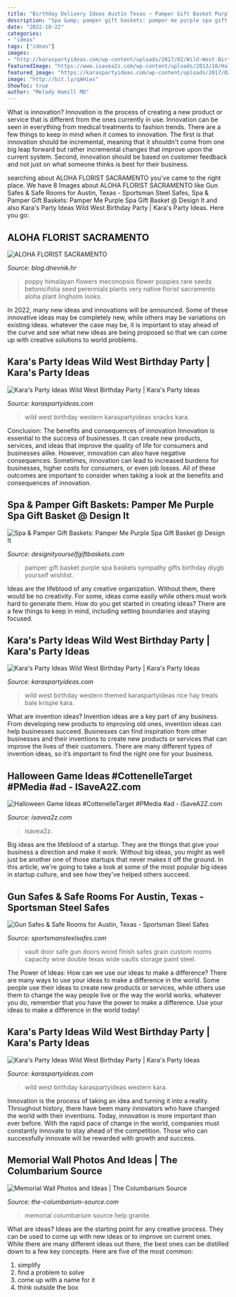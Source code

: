```yaml
---
title: "Birthday Delivery Ideas Austin Texas ~ Pamper Gift Basket Purple Spa Baskets Sympathy Gifts Birthday Diygb Yourself Wishlist"
description: "Spa &amp; pamper gift baskets: pamper me purple spa gift basket @ design it"
date: "2022-10-22"
categories:
- "ideas"
tags: ["ideas"]
images:
- "http://karaspartyideas.com/wp-content/uploads/2017/02/Wild-West-Birthday-Party-via-Karas-Party-Ideas-KarasPartyIdeas.com24.jpg"
featuredImage: "https://www.isavea2z.com/wp-content/uploads/2013/10/Halloween-Mummy-Wrapping-Game1.jpg"
featured_image: "https://karaspartyideas.com/wp-content/uploads/2017/02/Wild-West-Birthday-Party-via-Karas-Party-Ideas-KarasPartyIdeas.com9_.jpg"
image: "http://bit.ly/qAHiws"
ShowToc: true
author: "Melody Hamill MD"
---
```



What is innovation?
Innovation is the process of creating a new product or service that is different from the ones currently in use. Innovation can be seen in everything from medical treatments to fashion trends.
There are a few things to keep in mind when it comes to innovation. The first is that innovation should be incremental, meaning that it shouldn't come from one big leap forward but rather incremental changes that improve upon the current system. Second, innovation should be based on customer feedback and not just on what someone thinks is best for their business.

	

		
searching about ALOHA FLORIST SACRAMENTO you've came to the right place. We have 8 Images about ALOHA FLORIST SACRAMENTO like Gun Safes &amp; Safe Rooms for Austin, Texas - Sportsman Steel Safes, Spa &amp; Pamper Gift Baskets: Pamper Me Purple Spa Gift Basket @ Design It and also Kara&#039;s Party Ideas Wild West Birthday Party | Kara&#039;s Party Ideas. Here you go:
		
    
## ALOHA FLORIST SACRAMENTO

<img loading=lazy src="http://bit.ly/qAHiws" onerror="this.onerror=null;this.src='https://tse1.mm.bing.net/th?id=OIP.pkPa28lbnlSi_CTRl__zHQAAAA&amp;pid=15.1';" alt="ALOHA FLORIST SACRAMENTO">

_Source: blog.dnevnik.hr_

>poppy himalayan flowers meconopsis flower poppies rare seeds betonicifolia seed perennials plants very native florist sacramento aloha plant lingholm looks. 

	

In 2022, many new ideas and innovations will be announced. Some of these innovative ideas may be completely new, while others may be variations on existing ideas. whatever the case may be, it is important to stay ahead of the curve and see what new ideas are being proposed so that we can come up with creative solutions to world problems.

    
## Kara&#039;s Party Ideas Wild West Birthday Party | Kara&#039;s Party Ideas

<img loading=lazy src="https://karaspartyideas.com/wp-content/uploads/2017/02/Wild-West-Birthday-Party-via-Karas-Party-Ideas-KarasPartyIdeas.com9_.jpg" onerror="this.onerror=null;this.src='https://tse4.mm.bing.net/th?id=OIP.gyUSZEYrxocMQnC8f8Ki_AHaFj&amp;pid=15.1';" alt="Kara&#039;s Party Ideas Wild West Birthday Party | Kara&#039;s Party Ideas">

_Source: karaspartyideas.com_

>wild west birthday western karaspartyideas snacks kara. 

	

Conclusion: The benefits and consequences of innovation
Innovation is essential to the success of businesses. It can create new products, services, and ideas that improve the quality of life for consumers and businesses alike. However, innovation can also have negative consequences. Sometimes, innovation can lead to increased burdens for businesses, higher costs for consumers, or even job losses. All of these outcomes are important to consider when taking a look at the benefits and consequences of innovation.

    
## Spa &amp; Pamper Gift Baskets: Pamper Me Purple Spa Gift Basket @ Design It

<img loading=lazy src="http://www.designityourselfgiftbaskets.com/media/images/product_detail/PAMPER.jpg" onerror="this.onerror=null;this.src='https://tse4.mm.bing.net/th?id=OIP.DZtSkTYqNcy0iOyfIRXGSQHaHa&amp;pid=15.1';" alt="Spa &amp; Pamper Gift Baskets: Pamper Me Purple Spa Gift Basket @ Design It">

_Source: designityourselfgiftbaskets.com_

>pamper gift basket purple spa baskets sympathy gifts birthday diygb yourself wishlist. 

	

Ideas are the lifeblood of any creative organization. Without them, there would be no creativity. For some, ideas come easily while others must work hard to generate them. How do you get started in creating ideas? There are a few things to keep in mind, including setting boundaries and staying focused.

    
## Kara&#039;s Party Ideas Wild West Birthday Party | Kara&#039;s Party Ideas

<img loading=lazy src="http://karaspartyideas.com/wp-content/uploads/2017/02/Wild-West-Birthday-Party-via-Karas-Party-Ideas-KarasPartyIdeas.com24.jpg" onerror="this.onerror=null;this.src='https://tse1.mm.bing.net/th?id=OIP.qhcV2fv5VSCaZ4FrltoX3AHaJ3&amp;pid=15.1';" alt="Kara&#039;s Party Ideas Wild West Birthday Party | Kara&#039;s Party Ideas">

_Source: karaspartyideas.com_

>wild west birthday western themed karaspartyideas rice hay treats bale krispie kara. 

	

What are invention ideas?
Invention ideas are a key part of any business. From developing new products to improving old ones, invention ideas can help businesses succeed. Businesses can find inspiration from other businesses and their inventions to create new products or services that can improve the lives of their customers. There are many different types of invention ideas, so it’s important to find the right one for your business.

    
## Halloween Game Ideas #CottenelleTarget #PMedia #ad - ISaveA2Z.com

<img loading=lazy src="https://www.isavea2z.com/wp-content/uploads/2013/10/Halloween-Mummy-Wrapping-Game1.jpg" onerror="this.onerror=null;this.src='https://tse2.mm.bing.net/th?id=OIP.V5ROjOW9MHdTe1paj4yCOAHaHa&amp;pid=15.1';" alt="Halloween Game Ideas #CottenelleTarget #PMedia #ad - iSaveA2Z.com">

_Source: isavea2z.com_

>isavea2z. 

	

Big ideas are the lifeblood of a startup. They are the things that give your business a direction and make it work. Without big ideas, you might as well just be another one of those startups that never makes it off the ground. In this article, we're going to take a look at some of the most popular big ideas in startup culture, and see how they've helped others succeed.

    
## Gun Safes &amp; Safe Rooms For Austin, Texas - Sportsman Steel Safes

<img loading=lazy src="https://www.sportsmansteelsafes.com/images_defender/wood-grain-finish-vault-door.jpg" onerror="this.onerror=null;this.src='https://tse4.mm.bing.net/th?id=OIP.2SR2EobyF3bcu-AM7d_YdwAAAA&amp;pid=15.1';" alt="Gun Safes &amp; Safe Rooms for Austin, Texas - Sportsman Steel Safes">

_Source: sportsmansteelsafes.com_

>vault door safe gun doors wood finish safes grain custom rooms capacity wine double texas wide vaults storage paint steel. 

	

The Power of Ideas: How can we use our ideas to make a difference?
There are many ways to use your ideas to make a difference in the world. Some people use their ideas to create new products or services, while others use them to change the way people live or the way the world works. whatever you do, remember that you have the power to make a difference. Use your ideas to make a difference in the world today!

    
## Kara&#039;s Party Ideas Wild West Birthday Party | Kara&#039;s Party Ideas

<img loading=lazy src="https://karaspartyideas.com/wp-content/uploads/2017/02/Wild-West-Birthday-Party-via-Karas-Party-Ideas-KarasPartyIdeas.com16.jpg" onerror="this.onerror=null;this.src='https://tse1.mm.bing.net/th?id=OIP.RzCveDZU_KLxEkzaIqGqEQHaJ3&amp;pid=15.1';" alt="Kara&#039;s Party Ideas Wild West Birthday Party | Kara&#039;s Party Ideas">

_Source: karaspartyideas.com_

>wild west birthday karaspartyideas western kara. 

	

Innovation is the process of taking an idea and turning it into a reality. Throughout history, there have been many innovators who have changed the world with their inventions. Today, innovation is more important than ever before. With the rapid pace of change in the world, companies must constantly innovate to stay ahead of the competition. Those who can successfully innovate will be rewarded with growth and success.

    
## Memorial Wall Photos And Ideas | The Columbarium Source

<img loading=lazy src="https://www.the-columbarium-source.com/wp-content/uploads/2017/02/Memorial-Wall-M1008.jpg" onerror="this.onerror=null;this.src='https://tse2.mm.bing.net/th?id=OIP.q5sSg3YNThvAe6VBLaXMwQHaE8&amp;pid=15.1';" alt="Memorial Wall Photos and Ideas | The Columbarium Source">

_Source: the-columbarium-source.com_

>memorial columbarium source help granite. 

	

What are ideas?
Ideas are the starting point for any creative process. They can be used to come up with new ideas or to improve on current ones. While there are many different ideas out there, the best ones can be distilled down to a few key concepts. Here are five of the most common:
1. simplify
2. find a problem to solve
3. come up with a name for it
4. think outside the box

